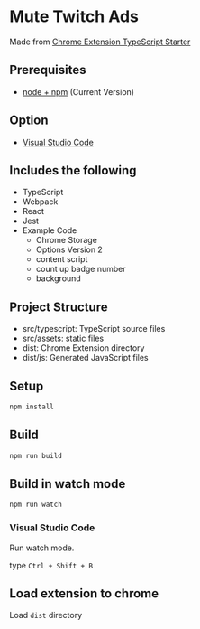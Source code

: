 # Mute Twitch Ads

Made from [Chrome Extension TypeScript Starter](https://github.com/chibat/chrome-extension-typescript-starter)

## Prerequisites

- [node + npm](https://nodejs.org/) (Current Version)

## Option

- [Visual Studio Code](https://code.visualstudio.com/)

## Includes the following

- TypeScript
- Webpack
- React
- Jest
- Example Code
  - Chrome Storage
  - Options Version 2
  - content script
  - count up badge number
  - background

## Project Structure

- src/typescript: TypeScript source files
- src/assets: static files
- dist: Chrome Extension directory
- dist/js: Generated JavaScript files

## Setup

```sh
npm install
```

## Build

```sh
npm run build
```

## Build in watch mode

```sh
npm run watch
```

### Visual Studio Code

Run watch mode.

type `Ctrl + Shift + B`

## Load extension to chrome

Load `dist` directory
